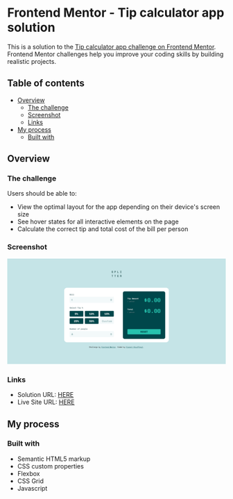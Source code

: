 # Frontend Mentor - Tip calculator app solution

This is a solution to the [Tip calculator app challenge on Frontend Mentor](https://www.frontendmentor.io/challenges/tip-calculator-app-ugJNGbJUX). Frontend Mentor challenges help you improve your coding skills by building realistic projects.

## Table of contents

- [Overview](#overview)
  - [The challenge](#the-challenge)
  - [Screenshot](#screenshot)
  - [Links](#links)
- [My process](#my-process)
  - [Built with](#built-with)

## Overview

### The challenge

Users should be able to:

- View the optimal layout for the app depending on their device's screen size
- See hover states for all interactive elements on the page
- Calculate the correct tip and total cost of the bill per person

### Screenshot

![](./screenshot.png)

### Links

- Solution URL: [HERE](https://www.frontendmentor.io/solutions/tip-calculator-app-html-css-js-zTaQ2WfZix)
- Live Site URL: [HERE](https://floriouffreyt.github.io/14_tip_calculator_app/)

## My process

### Built with

- Semantic HTML5 markup
- CSS custom properties
- Flexbox
- CSS Grid
- Javascript
